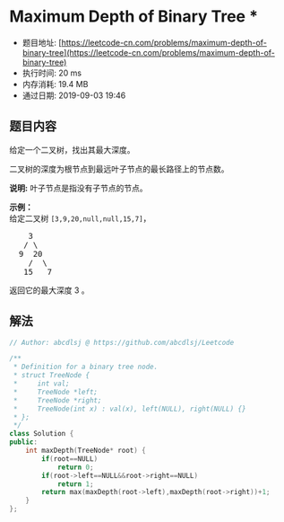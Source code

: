# Maximum Depth of Binary Tree *
- 题目地址: [https://leetcode-cn.com/problems/maximum-depth-of-binary-tree](https://leetcode-cn.com/problems/maximum-depth-of-binary-tree)
- 执行时间: 20 ms 
- 内存消耗: 19.4 MB
- 通过日期: 2019-09-03 19:46

## 题目内容
<p>给定一个二叉树，找出其最大深度。</p>

<p>二叉树的深度为根节点到最远叶子节点的最长路径上的节点数。</p>

<p><strong>说明:</strong> 叶子节点是指没有子节点的节点。</p>

<p><strong>示例：</strong><br>
给定二叉树 <code>[3,9,20,null,null,15,7]</code>，</p>

<pre>    3
   / \
  9  20
    /  \
   15   7</pre>

<p>返回它的最大深度 3 。</p>


## 解法
```cpp
// Author: abcdlsj @ https://github.com/abcdlsj/Leetcode

/**
 * Definition for a binary tree node.
 * struct TreeNode {
 *     int val;
 *     TreeNode *left;
 *     TreeNode *right;
 *     TreeNode(int x) : val(x), left(NULL), right(NULL) {}
 * };
 */
class Solution {
public:
    int maxDepth(TreeNode* root) {
        if(root==NULL)
            return 0;
        if(root->left==NULL&&root->right==NULL)
            return 1;
        return max(maxDepth(root->left),maxDepth(root->right))+1;
    }
};

```